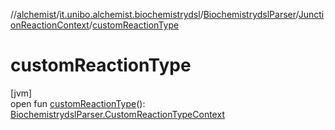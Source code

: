 //[alchemist](../../../../index.md)/[it.unibo.alchemist.biochemistrydsl](../../index.md)/[BiochemistrydslParser](../index.md)/[JunctionReactionContext](index.md)/[customReactionType](custom-reaction-type.md)

# customReactionType

[jvm]\
open fun [customReactionType](custom-reaction-type.md)(): [BiochemistrydslParser.CustomReactionTypeContext](../-custom-reaction-type-context/index.md)
